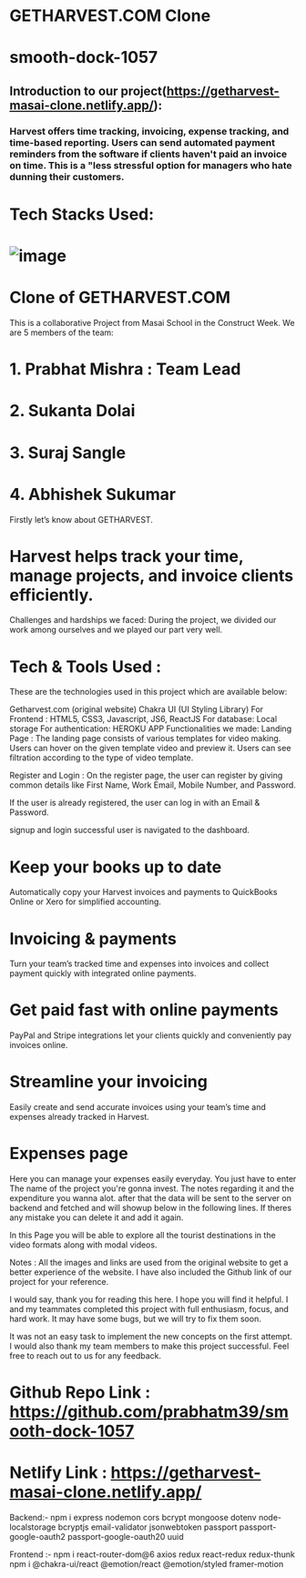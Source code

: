 # GETHARVEST.COM Clone
# smooth-dock-1057

## Introduction to our project(https://getharvest-masai-clone.netlify.app/):

### Harvest offers time tracking, invoicing, expense tracking, and time-based reporting. Users can send automated payment reminders from the software if clients haven't paid an invoice on time. This is a "less stressful option for managers who hate dunning their customers.


# Tech Stacks Used:
# ![image](https://www.freecodecamp.org/news/content/images/size/w2000/2020/03/1_qgxaya.png)


# Clone of GETHARVEST.COM
This is a collaborative Project from Masai School in the Construct Week. We are 5 members of the team:

# 1. Prabhat Mishra : Team Lead

# 2. Sukanta Dolai

# 3. Suraj Sangle

# 4. Abhishek Sukumar


Firstly let’s know about GETHARVEST. 
# Harvest helps track your time, manage projects, and invoice clients efficiently.

Challenges and hardships we faced:
During the project, we divided our work among ourselves and we played our part very well.


# Tech & Tools Used :
These are the technologies used in this project which are available below:

Getharvest.com (original website)
Chakra UI (UI Styling Library)
For Frontend : HTML5, CSS3, Javascript, JS6, ReactJS
For database: Local storage
For authentication: HEROKU APP
Functionalities we made:
Landing Page :
The landing page consists of various templates for video making. Users can hover on the given template video and preview it. Users can see filtration according to the type of video template.

Register and Login :
On the register page, the user can register by giving common details like First Name, Work Email, Mobile Number, and Password.

If the user is already registered, the user can log in with an Email & Password.

signup and login successful user is navigated to the dashboard.

# Keep your books up to date
Automatically copy your Harvest invoices and payments to QuickBooks Online or Xero for simplified accounting.

# Invoicing & payments
Turn your team’s tracked time and expenses into invoices and collect payment quickly with integrated online payments.

# Get paid fast with online payments
PayPal and Stripe integrations let your clients quickly and conveniently pay invoices online.

# Streamline your invoicing
Easily create and send accurate invoices using your team’s time and expenses already tracked in Harvest.

# Expenses page
Here you can manage your expenses easily everyday.
You just have to enter The name of the project 
you're gonna invest. The notes regarding it
and the expenditure you wanna alot.
after that the data will be sent to the server on backend 
and fetched and will showup below in the following
lines. If theres any mistake you can delete it and
add it again.

In this Page you will be able to explore all the tourist destinations in the video formats along with modal videos.

Notes :
All the images and links are used from the original website to get a better experience of the website. I have also included the Github link of our project for your reference.


I would say, thank you for reading this here. I hope you will find it helpful. I and my teammates completed this project with full enthusiasm, focus, and hard work. It may have some bugs, but we will try to fix them soon.

It was not an easy task to implement the new concepts on the first attempt. I would also thank my team members to make this project successful. Feel free to reach out to us for any feedback.

# Github Repo Link : https://github.com/prabhatm39/smooth-dock-1057

# Netlify Link : https://getharvest-masai-clone.netlify.app/



Backend:- npm i express nodemon cors bcrypt mongoose dotenv node-localstorage bcryptjs email-validator jsonwebtoken passport passport-google-oauth2 passport-google-oauth20 uuid

Frontend :- npm i react-router-dom@6 axios redux react-redux redux-thunk npm i @chakra-ui/react @emotion/react @emotion/styled framer-motion
